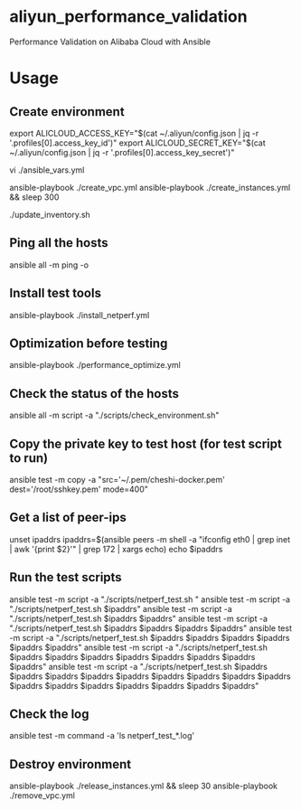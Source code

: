 # aliyun_performance_validation

Performance Validation on Alibaba Cloud with Ansible

# Usage

## Create environment
export ALICLOUD_ACCESS_KEY="$(cat ~/.aliyun/config.json | jq -r '.profiles[0].access_key_id')"
export ALICLOUD_SECRET_KEY="$(cat ~/.aliyun/config.json | jq -r '.profiles[0].access_key_secret')"

vi ./ansible_vars.yml

ansible-playbook ./create_vpc.yml
ansible-playbook ./create_instances.yml && sleep 300

./update_inventory.sh

## Ping all the hosts
ansible all -m ping -o

## Install test tools
ansible-playbook ./install_netperf.yml

## Optimization before testing
ansible-playbook ./performance_optimize.yml

## Check the status of the hosts
ansible all -m script -a "./scripts/check_environment.sh"

## Copy the private key to test host (for test script to run)
ansible test -m copy -a "src='~/.pem/cheshi-docker.pem' dest='/root/sshkey.pem' mode=400"

## Get a list of peer-ips
unset ipaddrs
ipaddrs=$(ansible peers -m shell -a "ifconfig eth0 | grep inet | awk '{print \$2}'" | grep 172 | xargs echo)
echo $ipaddrs

## Run the test scripts
ansible test -m script -a "./scripts/netperf_test.sh <peer-ip list>"
ansible test -m script -a "./scripts/netperf_test.sh $ipaddrs"
ansible test -m script -a "./scripts/netperf_test.sh $ipaddrs $ipaddrs"
ansible test -m script -a "./scripts/netperf_test.sh $ipaddrs $ipaddrs $ipaddrs $ipaddrs"
ansible test -m script -a "./scripts/netperf_test.sh $ipaddrs $ipaddrs $ipaddrs $ipaddrs $ipaddrs $ipaddrs"
ansible test -m script -a "./scripts/netperf_test.sh $ipaddrs $ipaddrs $ipaddrs $ipaddrs $ipaddrs $ipaddrs $ipaddrs $ipaddrs"
ansible test -m script -a "./scripts/netperf_test.sh $ipaddrs $ipaddrs $ipaddrs $ipaddrs $ipaddrs $ipaddrs $ipaddrs $ipaddrs $ipaddrs $ipaddrs $ipaddrs $ipaddrs $ipaddrs $ipaddrs $ipaddrs $ipaddrs"

## Check the log
ansible test -m command -a 'ls netperf_test_*.log'

## Destroy environment
ansible-playbook ./release_instances.yml && sleep 30
ansible-playbook ./remove_vpc.yml
